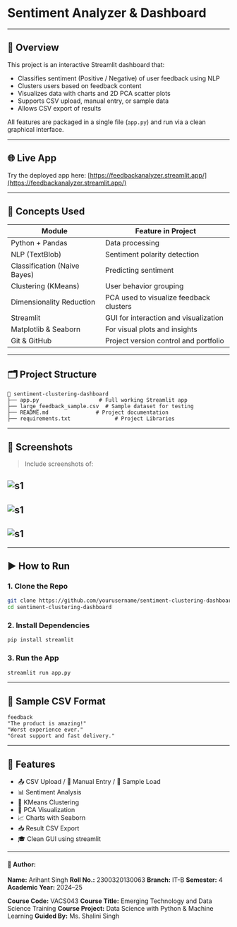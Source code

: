 # Sentiment Analyzer & Dashboard

---

## 🚀 Overview

This project is an interactive Streamlit dashboard that:

* Classifies sentiment (Positive / Negative) of user feedback using NLP
* Clusters users based on feedback content
* Visualizes data with charts and 2D PCA scatter plots
* Supports CSV upload, manual entry, or sample data
* Allows CSV export of results

All features are packaged in a single file (`app.py`) and run via a clean graphical interface.

---

## 🌐 Live App

Try the deployed app here: [https://feedbackanalyzer.streamlit.app/](https://feedbackanalyzer.streamlit.app/)

---

## 🧠 Concepts Used

| Module                       | Feature in Project                      |
| ---------------------------- | --------------------------------------- |
| Python + Pandas              | Data processing                         |
| NLP (TextBlob)               | Sentiment polarity detection            |
| Classification (Naive Bayes) | Predicting sentiment                    |
| Clustering (KMeans)          | User behavior grouping                  |
| Dimensionality Reduction     | PCA used to visualize feedback clusters |
| Streamlit                    | GUI for interaction and visualization   |
| Matplotlib & Seaborn         | For visual plots and insights           |
| Git & GitHub                 | Project version control and portfolio   |

---

## 🗂️ Project Structure

```
📁 sentiment-clustering-dashboard
├── app.py                   # Full working Streamlit app
├── large_feedback_sample.csv  # Sample dataset for testing
├── README.md               # Project documentation
├── requirements.txt              # Project Libraries
```

---

## 📸 Screenshots

> Include screenshots of:

## ![s1](https://github.com/user-attachments/assets/c9616824-3ab0-43df-9fb4-5f65904663b9)


## ![s1](https://github.com/user-attachments/assets/3a8629c3-dc88-4734-80fe-269aad69fc31)


## ![s1](https://github.com/user-attachments/assets/c9a5ddd5-95d7-41b1-8278-b0c6dd4cad35)


---

## ▶️ How to Run

### 1. Clone the Repo

```bash
git clone https://github.com/yourusername/sentiment-clustering-dashboard.git
cd sentiment-clustering-dashboard
```

### 2. Install Dependencies

```bash
pip install streamlit
```

### 3. Run the App

```bash
streamlit run app.py
```

---

## 📁 Sample CSV Format

```csv
feedback
"The product is amazing!"
"Worst experience ever."
"Great support and fast delivery."
```

---

## 📝 Features

* 📤 CSV Upload / 📄 Manual Entry / 🔁 Sample Load
* 📊 Sentiment Analysis
* 🧠 KMeans Clustering
* 🧮 PCA Visualization
* 📈 Charts with Seaborn
* 📥 Result CSV Export
* 🎓 Clean GUI using streamlit

---

#### 🧮 Author:

**Name:** Arihant Singh
**Roll No.:** 2300320130063
**Branch:** IT-B
**Semester:** 4
**Academic Year:** 2024–25

**Course Code:** VACS043
**Course Title:** Emerging Technology and Data Science Training
**Course Project:** Data Science with Python & Machine Learning
**Guided By:** Ms. Shalini Singh
